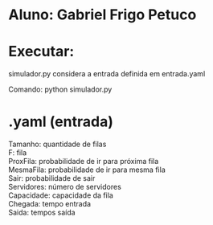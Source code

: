 Aluno: Gabriel Frigo Petuco
==========================
Executar:
==========================

simulador.py considera a entrada definida em entrada.yaml

Comando: python simulador.py

.yaml (entrada)
==================================

Tamanho: quantidade de filas<br>
F: fila<br>
ProxFila: probabilidade de ir para próxima fila<br>
MesmaFila: probabilidade de ir para mesma fila<br>
Sair: probabilidade de sair<br>
Servidores: número de servidores<br>
Capacidade: capacidade da fila<br>
Chegada: tempo entrada<br>
Saida: tempos saída
